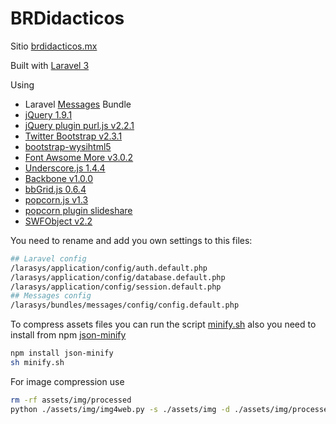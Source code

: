 BRDidacticos
=============

Sitio [brdidacticos.mx](http://brdidacticos.mx)

Built with [Laravel 3](http://laravel.com)

Using
- Laravel [Messages](http://bundles.laravel.com/bundle/Messages) Bundle
- [jQuery 1.9.1](https://github.com/jquery/jquery/tree/1.9.1)
- [jQuery plugin purl.js v2.2.1](https://github.com/allmarkedup/jQuery-URL-Parser)
- [Twitter Bootstrap v2.3.1](https://github.com/twitter/bootstrap/tree/v2.3.1)
- [bootstrap-wysihtml5](https://github.com/jhollingworth/bootstrap-wysihtml5/)
- [Font Awsome More v3.0.2](https://github.com/gregoryloucas/Font-Awesome-More/tree/Font-Awesome-v3.0.2)
- [Underscore.js 1.4.4](https://github.com/documentcloud/underscore/tree/1.4.4)
- [Backbone v1.0.0](https://github.com/documentcloud/backbone/tree/1.0.0)
- [bbGrid.js 0.6.4](https://github.com/direct-fuel-injection/bbGrid)
- [popcorn.js v1.3](https://github.com/mozilla/popcorn-js/tree/v1.3)
- [popcorn plugin slideshare](https://github.com/SocialCoding4Good/popcorn-js-slideshare)
- [SWFObject v2.2](https://code.google.com/p/swfobject/)


You need to rename and add you own settings to this files:

```bash
## Laravel config
/larasys/application/config/auth.default.php
/larasys/application/config/database.default.php
/larasys/application/config/session.default.php
## Messages config
/larasys/bundles/messages/config/config.default.php
```

To compress assets files you can run the script [minify.sh](https://github.com/friveroll/BRDidacticos/blob/master/minify.sh) also you need to install from
npm [json-minify](https://npmjs.org/package/json-minify)

```bash
npm install json-minify
sh minify.sh
```
For image compression use

```bash
rm -rf assets/img/processed
python ./assets/img/img4web.py -s ./assets/img -d ./assets/img/processed
```
